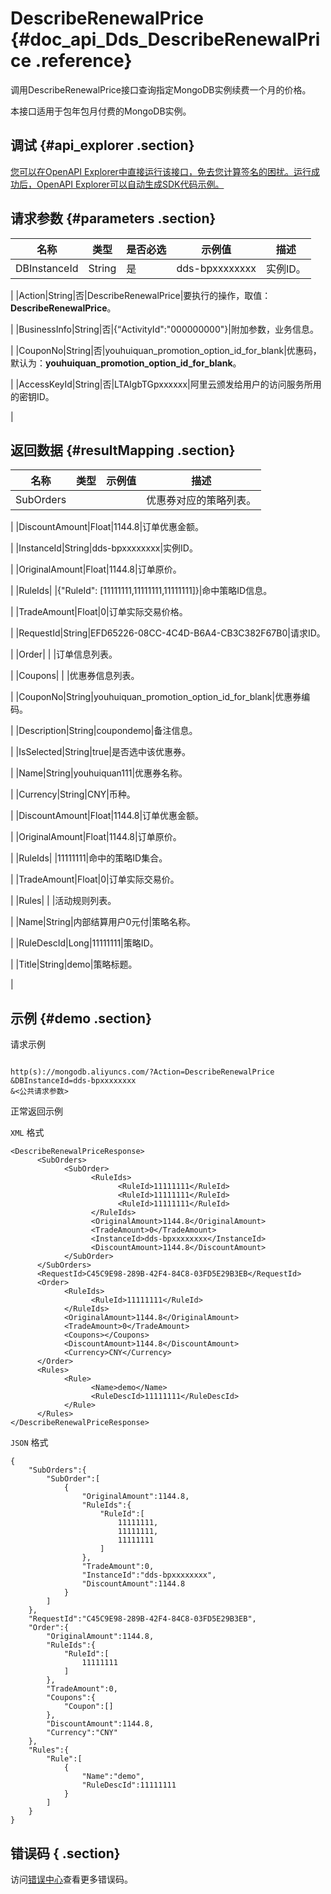# DescribeRenewalPrice {#doc_api_Dds_DescribeRenewalPrice .reference}

调用DescribeRenewalPrice接口查询指定MongoDB实例续费一个月的价格。

本接口适用于包年包月付费的MongoDB实例。

## 调试 {#api_explorer .section}

[您可以在OpenAPI Explorer中直接运行该接口，免去您计算签名的困扰。运行成功后，OpenAPI Explorer可以自动生成SDK代码示例。](https://api.aliyun.com/#product=Dds&api=DescribeRenewalPrice&type=RPC&version=2015-12-01)

## 请求参数 {#parameters .section}

|名称|类型|是否必选|示例值|描述|
|--|--|----|---|--|
|DBInstanceId|String|是|dds-bpxxxxxxxx|实例ID。

 |
|Action|String|否|DescribeRenewalPrice|要执行的操作，取值：**DescribeRenewalPrice**。

 |
|BusinessInfo|String|否|\{“ActivityId":"000000000"\}|附加参数，业务信息。

 |
|CouponNo|String|否|youhuiquan\_promotion\_option\_id\_for\_blank|优惠码，默认为：**youhuiquan\_promotion\_option\_id\_for\_blank**。

 |
|AccessKeyId|String|否|LTAIgbTGpxxxxxx|阿里云颁发给用户的访问服务所用的密钥ID。

 |

## 返回数据 {#resultMapping .section}

|名称|类型|示例值|描述|
|--|--|---|--|
|SubOrders| | |优惠券对应的策略列表。

 |
|DiscountAmount|Float|1144.8|订单优惠金额。

 |
|InstanceId|String|dds-bpxxxxxxxx|实例ID。

 |
|OriginalAmount|Float|1144.8|订单原价。

 |
|RuleIds| |\{"RuleId": \[11111111,11111111,11111111\]\}|命中策略ID信息。

 |
|TradeAmount|Float|0|订单实际交易价格。

 |
|RequestId|String|EFD65226-08CC-4C4D-B6A4-CB3C382F67B0|请求ID。

 |
|Order| | |订单信息列表。

 |
|Coupons| | |优惠券信息列表。

 |
|CouponNo|String|youhuiquan\_promotion\_option\_id\_for\_blank|优惠券编码。

 |
|Description|String|coupondemo|备注信息。

 |
|IsSelected|String|true|是否选中该优惠券。

 |
|Name|String|youhuiquan111|优惠券名称。

 |
|Currency|String|CNY|币种。

 |
|DiscountAmount|Float|1144.8|订单优惠金额。

 |
|OriginalAmount|Float|1144.8|订单原价。

 |
|RuleIds| |11111111|命中的策略ID集合。

 |
|TradeAmount|Float|0|订单实际交易价。

 |
|Rules| | |活动规则列表。

 |
|Name|String|内部结算用户0元付|策略名称。

 |
|RuleDescId|Long|11111111|策略ID。

 |
|Title|String|demo|策略标题。

 |

## 示例 {#demo .section}

请求示例

``` {#request_demo}

http(s)://mongodb.aliyuncs.com/?Action=DescribeRenewalPrice
&DBInstanceId=dds-bpxxxxxxxx
&<公共请求参数>

```

正常返回示例

`XML` 格式

``` {#xml_return_success_demo}
<DescribeRenewalPriceResponse>
	  <SubOrders>
		    <SubOrder>
			      <RuleIds>
				        <RuleId>11111111</RuleId>
				        <RuleId>11111111</RuleId>
				        <RuleId>11111111</RuleId>
			      </RuleIds>
			      <OriginalAmount>1144.8</OriginalAmount>
			      <TradeAmount>0</TradeAmount>
			      <InstanceId>dds-bpxxxxxxxx</InstanceId>
			      <DiscountAmount>1144.8</DiscountAmount>
		    </SubOrder>
	  </SubOrders>
	  <RequestId>C45C9E98-289B-42F4-84C8-03FD5E29B3EB</RequestId>
	  <Order>
		    <RuleIds>
			      <RuleId>11111111</RuleId>
		    </RuleIds>
		    <OriginalAmount>1144.8</OriginalAmount>
		    <TradeAmount>0</TradeAmount>
		    <Coupons></Coupons>
		    <DiscountAmount>1144.8</DiscountAmount>
		    <Currency>CNY</Currency>
	  </Order>
	  <Rules>
		    <Rule>
			      <Name>demo</Name>
			      <RuleDescId>11111111</RuleDescId>
		    </Rule>
	  </Rules>
</DescribeRenewalPriceResponse>
```

`JSON` 格式

``` {#json_return_success_demo}
{
	"SubOrders":{
		"SubOrder":[
			{
				"OriginalAmount":1144.8,
				"RuleIds":{
					"RuleId":[
						11111111,
						11111111,
						11111111
					]
				},
				"TradeAmount":0,
				"InstanceId":"dds-bpxxxxxxxx",
				"DiscountAmount":1144.8
			}
		]
	},
	"RequestId":"C45C9E98-289B-42F4-84C8-03FD5E29B3EB",
	"Order":{
		"OriginalAmount":1144.8,
		"RuleIds":{
			"RuleId":[
				11111111
			]
		},
		"TradeAmount":0,
		"Coupons":{
			"Coupon":[]
		},
		"DiscountAmount":1144.8,
		"Currency":"CNY"
	},
	"Rules":{
		"Rule":[
			{
				"Name":"demo",
				"RuleDescId":11111111
			}
		]
	}
}
```

## 错误码 { .section}

访问[错误中心](https://error-center.aliyun.com/status/product/Dds)查看更多错误码。

